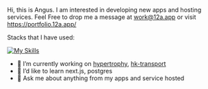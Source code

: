 Hi, this is Angus. I am interested in developing new apps and hosting services. Feel Free to drop me a message at work@12a.app or visit https://portfolio.12a.app/

Stacks that I have used:

[![My Skills](https://skillicons.dev/icons?i=html,css,js,ts,react,vue,git,redux,bash,bootstrap,docker,electron,express,github,jquery,linux,mastodon,neovim,netlify,nginx,nodejs,tailwind,vite,vscode)](https://skillicons.dev)

- 🔭 I’m currently working on [hypertrophy](https://github.com/angus6b23/hypertrophy), [hk-transport](https://github.com/angus6b23/hk-transport)
- 🌱 I’d like to learn next.js, postgres
- 💬 Ask me about anything from my apps and service hosted

<!--
**angus6b23/angus6b23** is a ✨ _special_ ✨ repository because its `README.md` (this file) appears on your GitHub profile.

Here are some ideas to get you started:

- 🔭 I’m currently working on ...
- 🌱 I’m currently learning ...
- 👯 I’m looking to collaborate on ...
- 🤔 I’m looking for help with ...
- 💬 Ask me about ...
- 📫 How to reach me: ...
- 😄 Pronouns: ...
- ⚡ Fun fact: ...
-->
